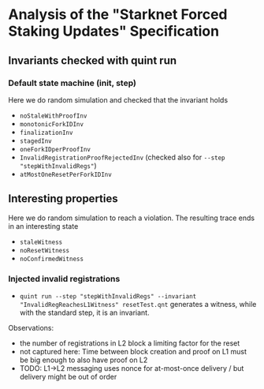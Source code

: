 # Analysis of the "Starknet Forced Staking Updates" Specification


## Invariants checked with quint run 

### Default state machine (init, step)

Here we do random simulation and checked that the invariant holds

- `noStaleWithProofInv`
- `monotonicForkIDInv`
- `finalizationInv`
- `stagedInv`
- `oneForkIDperProofInv`
- `InvalidRegistrationProofRejectedInv` (checked also for `--step "stepWithInvalidRegs"`)
- `atMostOneResetPerForkIDInv`

## Interesting properties

Here we do random simulation to reach a violation. The resulting trace ends in an interesting state

- `staleWitness`
- `noResetWitness`
- `noConfirmedWitness`


### Injected invalid registrations


- `quint run --step "stepWithInvalidRegs" --invariant "InvalidRegReachesL1Witness" resetTest.qnt` generates a witness, while with the standard step, it is an invariant.




Observations: 
- the number of registrations in L2 block a limiting factor for the reset
- not captured here: Time between block creation and proof on L1 must be big enough to also have proof on L2
- TODO: L1->L2 messaging uses nonce for at-most-once delivery / but delivery might be out of order

